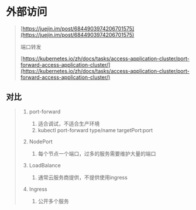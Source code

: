 # 外部访问

> [https://juejin.im/post/6844903974206701575](https://juejin.im/post/6844903974206701575)
>
> 端口转发
>
> [https://kubernetes.io/zh/docs/tasks/access-application-cluster/port-forward-access-application-cluster/](https://kubernetes.io/zh/docs/tasks/access-application-cluster/port-forward-access-application-cluster/)

## 对比

> 1. port-forward
>    1. 适合调试，不适合生产环境
>    2. kubectl port-forward  type/name targetPort:port
> 2. NodePort
>    1. 每个节点一个端口，过多的服务需要维护大量的端口
> 3. LoadBalance
>
>    1. 通常云服务商提供，不提供使用ingress
>
> 4. Ingress
>
>    1. 公开多个服务



